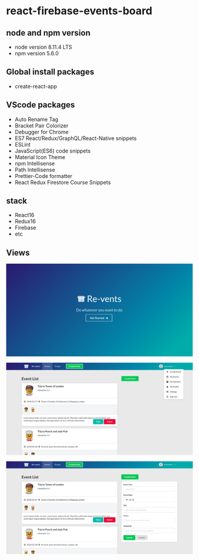 # react-firebase-events-board

## node and npm version
* node version 8.11.4 LTS  
* npm version 5.6.0  

## Global install packages
* create-react-app  

## VScode packages
* Auto Rename Tag  
* Bracket Pair Colorizer  
* Debugger for Chrome  
* ES7 React/Redux/GraphQL/React-Native snippets  
* ESLint  
* JavaScript(ES6) code snippets  
* Material Icon Theme  
* npm Intellisense  
* Path Intellisense  
* Prettier-Code formatter  
* React Redux Firestore Course Snippets  

## stack
* React16  
* Redux16  
* Firebase  
* etc

## Views

![Home](./res/home.png)

![Login](./res/Login.png)

![CreateEvent](./res/CreateEvent.png)
